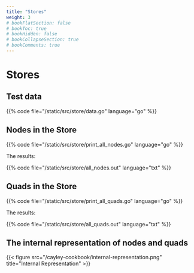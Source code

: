 ```yaml
---
title: "Stores"
weight: 3
# bookFlatSection: false
# bookToc: true
# bookHidden: false
# bookCollapseSection: true
# bookComments: true
---
```


# Stores

## Test data
{{% code file="/static/src/store/data.go" language="go" %}}

## Nodes in the Store

{{% code file="/static/src/store/print_all_nodes.go" language="go" %}}

The results:

{{% code file="/static/src/store/all_nodes.out" language="txt" %}}

## Quads in the Store
{{% code file="/static/src/store/print_all_quads.go" language="go" %}}

The results:

{{% code file="/static/src/store/all_quads.out" language="txt" %}}

## The internal representation of nodes and quads

{{< figure src="/cayley-cookbook/internal-representation.png" title="Internal Representation" >}}


